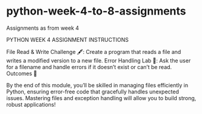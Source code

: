# python-week-4-to-8-assignments
Assignments as from week 4


PYTHON WEEK 4 ASSIGNMENT INSTRUCTIONS

File Read & Write Challenge 🖋️: Create a program that reads a file and writes a modified version to a new file.
Error Handling Lab 🧪: Ask the user for a filename and handle errors if it doesn’t exist or can’t be read.
Outcomes 🎉

By the end of this module, you’ll be skilled in managing files efficiently in Python, ensuring error-free code that gracefully handles unexpected issues. Mastering files and exception handling will allow you to build strong, robust applications!
